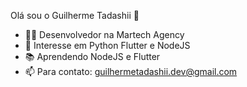 Olá sou o Guilherme Tadashii :wave:

- :man_technologist: Desenvolvedor na Martech Agency
- 👀  Interesse em Python Flutter e NodeJS
- :books: Aprendendo NodeJS e Flutter
- 📫  Para contato: guilhermetadashii.dev@gmail.com

<!---
gtadashii/gtadashii is a ✨ special ✨ repository because its `README.md` (this file) appears on your GitHub profile.
You can click the Preview link to take a look at your changes.
--->
